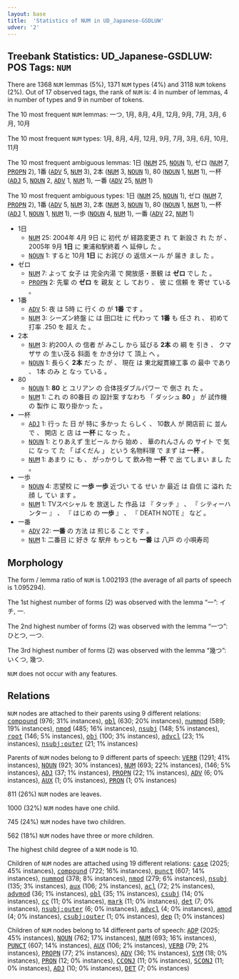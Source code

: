 ```yaml
---
layout: base
title:  'Statistics of NUM in UD_Japanese-GSDLUW'
udver: '2'
---
```


## Treebank Statistics: UD_Japanese-GSDLUW: POS Tags: `NUM`

There are 1368 `NUM` lemmas (5%), 1371 `NUM` types (4%) and 3118 `NUM` tokens (2%).
Out of 17 observed tags, the rank of `NUM` is: 4 in number of lemmas, 4 in number of types and 9 in number of tokens.

The 10 most frequent `NUM` lemmas: 一つ, 1月, 8月, 4月, 12月, 9月, 7月, 3月, 6月, 10月

The 10 most frequent `NUM` types:  1月, 8月, 4月, 12月, 9月, 7月, 3月, 6月, 10月, 11月

The 10 most frequent ambiguous lemmas: 1日 (<tt><a href="ja_gsdluw-pos-NUM.html">NUM</a></tt> 25, <tt><a href="ja_gsdluw-pos-NOUN.html">NOUN</a></tt> 1), ゼロ (<tt><a href="ja_gsdluw-pos-NUM.html">NUM</a></tt> 7, <tt><a href="ja_gsdluw-pos-PROPN.html">PROPN</a></tt> 2), 1番 (<tt><a href="ja_gsdluw-pos-ADV.html">ADV</a></tt> 5, <tt><a href="ja_gsdluw-pos-NUM.html">NUM</a></tt> 3), 2本 (<tt><a href="ja_gsdluw-pos-NUM.html">NUM</a></tt> 3, <tt><a href="ja_gsdluw-pos-NOUN.html">NOUN</a></tt> 1), 80 (<tt><a href="ja_gsdluw-pos-NOUN.html">NOUN</a></tt> 1, <tt><a href="ja_gsdluw-pos-NUM.html">NUM</a></tt> 1), 一杯 (<tt><a href="ja_gsdluw-pos-ADJ.html">ADJ</a></tt> 5, <tt><a href="ja_gsdluw-pos-NOUN.html">NOUN</a></tt> 2, <tt><a href="ja_gsdluw-pos-ADV.html">ADV</a></tt> 1, <tt><a href="ja_gsdluw-pos-NUM.html">NUM</a></tt> 1), 一番 (<tt><a href="ja_gsdluw-pos-ADV.html">ADV</a></tt> 25, <tt><a href="ja_gsdluw-pos-NUM.html">NUM</a></tt> 1)

The 10 most frequent ambiguous types:  1日 (<tt><a href="ja_gsdluw-pos-NUM.html">NUM</a></tt> 25, <tt><a href="ja_gsdluw-pos-NOUN.html">NOUN</a></tt> 1), ゼロ (<tt><a href="ja_gsdluw-pos-NUM.html">NUM</a></tt> 7, <tt><a href="ja_gsdluw-pos-PROPN.html">PROPN</a></tt> 2), 1番 (<tt><a href="ja_gsdluw-pos-ADV.html">ADV</a></tt> 5, <tt><a href="ja_gsdluw-pos-NUM.html">NUM</a></tt> 3), 2本 (<tt><a href="ja_gsdluw-pos-NUM.html">NUM</a></tt> 3, <tt><a href="ja_gsdluw-pos-NOUN.html">NOUN</a></tt> 1), 80 (<tt><a href="ja_gsdluw-pos-NOUN.html">NOUN</a></tt> 1, <tt><a href="ja_gsdluw-pos-NUM.html">NUM</a></tt> 1), 一杯 (<tt><a href="ja_gsdluw-pos-ADJ.html">ADJ</a></tt> 1, <tt><a href="ja_gsdluw-pos-NOUN.html">NOUN</a></tt> 1, <tt><a href="ja_gsdluw-pos-NUM.html">NUM</a></tt> 1), 一歩 (<tt><a href="ja_gsdluw-pos-NOUN.html">NOUN</a></tt> 4, <tt><a href="ja_gsdluw-pos-NUM.html">NUM</a></tt> 1), 一番 (<tt><a href="ja_gsdluw-pos-ADV.html">ADV</a></tt> 22, <tt><a href="ja_gsdluw-pos-NUM.html">NUM</a></tt> 1)


* 1日
  * <tt><a href="ja_gsdluw-pos-NUM.html">NUM</a></tt> 25: 2004年 4月 9日 に 初代 が 経路変更さ れ て 新設さ れ た が 、 2005年 9月 <b>1日</b> に 東浦和駅終着 へ 延伸し た 。
  * <tt><a href="ja_gsdluw-pos-NOUN.html">NOUN</a></tt> 1: すると 10月 <b>1日</b> に お詫び の 返信メール が 届き まし た 。
* ゼロ
  * <tt><a href="ja_gsdluw-pos-NUM.html">NUM</a></tt> 7: よって 女子 は 完全内湯 で 開放感・景観 は <b>ゼロ</b> でし た 。
  * <tt><a href="ja_gsdluw-pos-PROPN.html">PROPN</a></tt> 2: 先輩 の <b>ゼロ</b> を 親友 と し ており 、 彼 に 信頼 を 寄せ ている 。
* 1番
  * <tt><a href="ja_gsdluw-pos-ADV.html">ADV</a></tt> 5: 夜 は 5時 に 行く の が <b>1番</b> です 。
  * <tt><a href="ja_gsdluw-pos-NUM.html">NUM</a></tt> 3: シーズン終盤 に は 田口壮 に 代わっ て <b>1番</b> も 任さ れ 、 初めて 打率 .250 を 超え た 。
* 2本
  * <tt><a href="ja_gsdluw-pos-NUM.html">NUM</a></tt> 3: 約200人 の 信者 が みこし から 延びる <b>2本</b> の 綱 を 引き 、 クマザサ の 生い茂る 斜面 を かき分け て 頂上 へ 。
  * <tt><a href="ja_gsdluw-pos-NOUN.html">NOUN</a></tt> 1: 長らく <b>2本</b> だっ た が 、 現在 は 東北縦貫線工事 の 最中 であり 、 1本 のみ と なっ ている 。
* 80
  * <tt><a href="ja_gsdluw-pos-NOUN.html">NOUN</a></tt> 1: <b>80</b> と ユリアン の 合体技ダブルパワー で 倒さ れ た 。
  * <tt><a href="ja_gsdluw-pos-NUM.html">NUM</a></tt> 1: これ の 80番目 の 設計案 すなわち 「 ダッシュ <b>80</b> 」 が 試作機 の 製作 に 取り掛かっ た 。
* 一杯
  * <tt><a href="ja_gsdluw-pos-ADJ.html">ADJ</a></tt> 1: 行っ た 日 が 特に 多かっ た らしく 、 10数人 が 開店前 に 並ん で 、 開店 と 店 は <b>一杯</b> に なっ た 。
  * <tt><a href="ja_gsdluw-pos-NOUN.html">NOUN</a></tt> 1: とりあえず 生ビール から 始め 、 華のれんさん の サイト で 気 に なっ て た 「 ばくだん 」 という 名物料理 で まず は <b>一杯</b> 。
  * <tt><a href="ja_gsdluw-pos-NUM.html">NUM</a></tt> 1: あまり に も 、 がっかりし て 飲み物 <b>一杯</b> で 出 てしまい まし た 。
* 一歩
  * <tt><a href="ja_gsdluw-pos-NOUN.html">NOUN</a></tt> 4: 志望校 に <b>一歩</b> <b>一歩</b> 近づい てる せい か 最近 は 自信 に 溢れ た 顔 し てい ます 。
  * <tt><a href="ja_gsdluw-pos-NUM.html">NUM</a></tt> 1: TVスペシャル を 放送し た 作品 は 『 タッチ 』 、 『 シティーハンター 』 、 『 はじめ の <b>一歩</b> 』 、 『 DEATH NOTE 』 など 。
* 一番
  * <tt><a href="ja_gsdluw-pos-ADV.html">ADV</a></tt> 22: <b>一番</b> の 方法 は 煎じる こと です 。
  * <tt><a href="ja_gsdluw-pos-NUM.html">NUM</a></tt> 1: 二番目 に 好き な 駅弁 もっとも <b>一番</b> は 八戸 の 小唄寿司

## Morphology

The form / lemma ratio of `NUM` is 1.002193 (the average of all parts of speech is 1.095294).

The 1st highest number of forms (2) was observed with the lemma “一”: イチ, 一.

The 2nd highest number of forms (2) was observed with the lemma “一つ”: ひとつ, 一つ.

The 3rd highest number of forms (2) was observed with the lemma “幾つ”: いくつ, 幾つ.

`NUM` does not occur with any features.


## Relations

`NUM` nodes are attached to their parents using 9 different relations: <tt><a href="ja_gsdluw-dep-compound.html">compound</a></tt> (976; 31% instances), <tt><a href="ja_gsdluw-dep-obl.html">obl</a></tt> (630; 20% instances), <tt><a href="ja_gsdluw-dep-nummod.html">nummod</a></tt> (589; 19% instances), <tt><a href="ja_gsdluw-dep-nmod.html">nmod</a></tt> (485; 16% instances), <tt><a href="ja_gsdluw-dep-nsubj.html">nsubj</a></tt> (148; 5% instances), <tt><a href="ja_gsdluw-dep-root.html">root</a></tt> (146; 5% instances), <tt><a href="ja_gsdluw-dep-obj.html">obj</a></tt> (100; 3% instances), <tt><a href="ja_gsdluw-dep-advcl.html">advcl</a></tt> (23; 1% instances), <tt><a href="ja_gsdluw-dep-nsubj-outer.html">nsubj:outer</a></tt> (21; 1% instances)

Parents of `NUM` nodes belong to 9 different parts of speech: <tt><a href="ja_gsdluw-pos-VERB.html">VERB</a></tt> (1291; 41% instances), <tt><a href="ja_gsdluw-pos-NOUN.html">NOUN</a></tt> (921; 30% instances), <tt><a href="ja_gsdluw-pos-NUM.html">NUM</a></tt> (693; 22% instances),  (146; 5% instances), <tt><a href="ja_gsdluw-pos-ADJ.html">ADJ</a></tt> (37; 1% instances), <tt><a href="ja_gsdluw-pos-PROPN.html">PROPN</a></tt> (22; 1% instances), <tt><a href="ja_gsdluw-pos-ADV.html">ADV</a></tt> (6; 0% instances), <tt><a href="ja_gsdluw-pos-AUX.html">AUX</a></tt> (1; 0% instances), <tt><a href="ja_gsdluw-pos-PRON.html">PRON</a></tt> (1; 0% instances)

811 (26%) `NUM` nodes are leaves.

1000 (32%) `NUM` nodes have one child.

745 (24%) `NUM` nodes have two children.

562 (18%) `NUM` nodes have three or more children.

The highest child degree of a `NUM` node is 10.

Children of `NUM` nodes are attached using 19 different relations: <tt><a href="ja_gsdluw-dep-case.html">case</a></tt> (2025; 45% instances), <tt><a href="ja_gsdluw-dep-compound.html">compound</a></tt> (722; 16% instances), <tt><a href="ja_gsdluw-dep-punct.html">punct</a></tt> (607; 14% instances), <tt><a href="ja_gsdluw-dep-nummod.html">nummod</a></tt> (378; 8% instances), <tt><a href="ja_gsdluw-dep-nmod.html">nmod</a></tt> (279; 6% instances), <tt><a href="ja_gsdluw-dep-nsubj.html">nsubj</a></tt> (135; 3% instances), <tt><a href="ja_gsdluw-dep-aux.html">aux</a></tt> (106; 2% instances), <tt><a href="ja_gsdluw-dep-acl.html">acl</a></tt> (72; 2% instances), <tt><a href="ja_gsdluw-dep-advmod.html">advmod</a></tt> (36; 1% instances), <tt><a href="ja_gsdluw-dep-obl.html">obl</a></tt> (35; 1% instances), <tt><a href="ja_gsdluw-dep-csubj.html">csubj</a></tt> (14; 0% instances), <tt><a href="ja_gsdluw-dep-cc.html">cc</a></tt> (11; 0% instances), <tt><a href="ja_gsdluw-dep-mark.html">mark</a></tt> (11; 0% instances), <tt><a href="ja_gsdluw-dep-det.html">det</a></tt> (7; 0% instances), <tt><a href="ja_gsdluw-dep-nsubj-outer.html">nsubj:outer</a></tt> (6; 0% instances), <tt><a href="ja_gsdluw-dep-advcl.html">advcl</a></tt> (4; 0% instances), <tt><a href="ja_gsdluw-dep-amod.html">amod</a></tt> (4; 0% instances), <tt><a href="ja_gsdluw-dep-csubj-outer.html">csubj:outer</a></tt> (1; 0% instances), <tt><a href="ja_gsdluw-dep-dep.html">dep</a></tt> (1; 0% instances)

Children of `NUM` nodes belong to 14 different parts of speech: <tt><a href="ja_gsdluw-pos-ADP.html">ADP</a></tt> (2025; 45% instances), <tt><a href="ja_gsdluw-pos-NOUN.html">NOUN</a></tt> (762; 17% instances), <tt><a href="ja_gsdluw-pos-NUM.html">NUM</a></tt> (693; 16% instances), <tt><a href="ja_gsdluw-pos-PUNCT.html">PUNCT</a></tt> (607; 14% instances), <tt><a href="ja_gsdluw-pos-AUX.html">AUX</a></tt> (106; 2% instances), <tt><a href="ja_gsdluw-pos-VERB.html">VERB</a></tt> (79; 2% instances), <tt><a href="ja_gsdluw-pos-PROPN.html">PROPN</a></tt> (77; 2% instances), <tt><a href="ja_gsdluw-pos-ADV.html">ADV</a></tt> (36; 1% instances), <tt><a href="ja_gsdluw-pos-SYM.html">SYM</a></tt> (18; 0% instances), <tt><a href="ja_gsdluw-pos-PRON.html">PRON</a></tt> (12; 0% instances), <tt><a href="ja_gsdluw-pos-CCONJ.html">CCONJ</a></tt> (11; 0% instances), <tt><a href="ja_gsdluw-pos-SCONJ.html">SCONJ</a></tt> (11; 0% instances), <tt><a href="ja_gsdluw-pos-ADJ.html">ADJ</a></tt> (10; 0% instances), <tt><a href="ja_gsdluw-pos-DET.html">DET</a></tt> (7; 0% instances)

